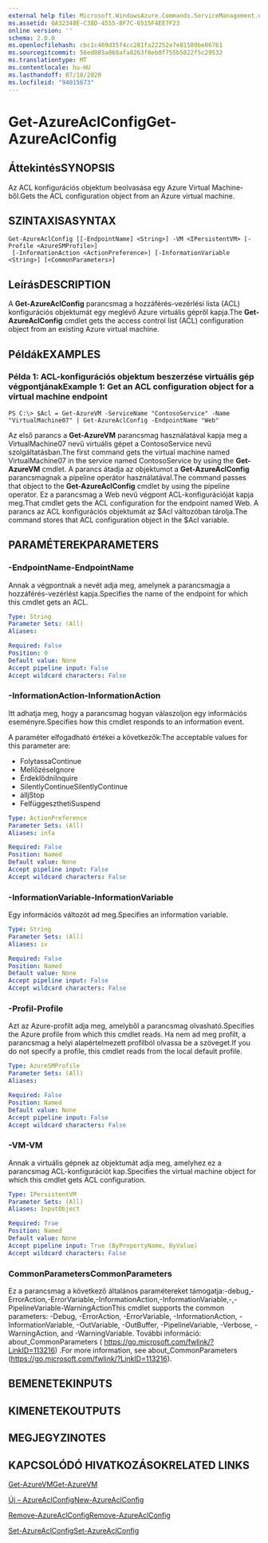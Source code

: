 ```yaml
---
external help file: Microsoft.WindowsAzure.Commands.ServiceManagement.dll-Help.xml
ms.assetid: 0A32348E-C38D-4555-8F7C-6515F4EE7F23
online version: ''
schema: 2.0.0
ms.openlocfilehash: cbc1c469d35f4cc281fa22252e7e81509be06761
ms.sourcegitcommit: 56ed085a868afa8263f8eb0f755b5822f5c29532
ms.translationtype: MT
ms.contentlocale: hu-HU
ms.lasthandoff: 07/18/2020
ms.locfileid: "94015673"
---
```

# <span data-ttu-id="c9eb8-101">Get-AzureAclConfig</span><span class="sxs-lookup"><span data-stu-id="c9eb8-101">Get-AzureAclConfig</span></span>

## <span data-ttu-id="c9eb8-102">Áttekintés</span><span class="sxs-lookup"><span data-stu-id="c9eb8-102">SYNOPSIS</span></span>
<span data-ttu-id="c9eb8-103">Az ACL konfigurációs objektum beolvasása egy Azure Virtual Machine-ből.</span><span class="sxs-lookup"><span data-stu-id="c9eb8-103">Gets the ACL configuration object from an Azure virtual machine.</span></span>

## <span data-ttu-id="c9eb8-104">SZINTAXISA</span><span class="sxs-lookup"><span data-stu-id="c9eb8-104">SYNTAX</span></span>

```
Get-AzureAclConfig [[-EndpointName] <String>] -VM <IPersistentVM> [-Profile <AzureSMProfile>]
 [-InformationAction <ActionPreference>] [-InformationVariable <String>] [<CommonParameters>]
```

## <span data-ttu-id="c9eb8-105">Leírás</span><span class="sxs-lookup"><span data-stu-id="c9eb8-105">DESCRIPTION</span></span>
<span data-ttu-id="c9eb8-106">A **Get-AzureAclConfig** parancsmag a hozzáférés-vezérlési lista (ACL) konfigurációs objektumát egy meglévő Azure virtuális gépről kapja.</span><span class="sxs-lookup"><span data-stu-id="c9eb8-106">The **Get-AzureAclConfig** cmdlet gets the access control list (ACL) configuration object from an existing Azure virtual machine.</span></span>

## <span data-ttu-id="c9eb8-107">Példák</span><span class="sxs-lookup"><span data-stu-id="c9eb8-107">EXAMPLES</span></span>

### <span data-ttu-id="c9eb8-108">Példa 1: ACL-konfigurációs objektum beszerzése virtuális gép végpontjának</span><span class="sxs-lookup"><span data-stu-id="c9eb8-108">Example 1: Get an ACL configuration object for a virtual machine endpoint</span></span>
```
PS C:\> $Acl = Get-AzureVM -ServiceName "ContosoService" -Name "VirtualMachine07" | Get-AzureAclConfig -EndpointName "Web"
```

<span data-ttu-id="c9eb8-109">Az első parancs a **Get-AzureVM** parancsmag használatával kapja meg a VirtualMachine07 nevű virtuális gépet a ContosoService nevű szolgáltatásban.</span><span class="sxs-lookup"><span data-stu-id="c9eb8-109">The first command gets the virtual machine named VirtualMachine07 in the service named ContosoService by using the **Get-AzureVM** cmdlet.</span></span>
<span data-ttu-id="c9eb8-110">A parancs átadja az objektumot a **Get-AzureAclConfig** parancsmagnak a pipeline operátor használatával.</span><span class="sxs-lookup"><span data-stu-id="c9eb8-110">The command passes that object to the **Get-AzureAclConfig** cmdlet by using the pipeline operator.</span></span>
<span data-ttu-id="c9eb8-111">Ez a parancsmag a Web nevű végpont ACL-konfigurációját kapja meg.</span><span class="sxs-lookup"><span data-stu-id="c9eb8-111">That cmdlet gets the ACL configuration for the endpoint named Web.</span></span>
<span data-ttu-id="c9eb8-112">A parancs az ACL konfigurációs objektumát az $Acl változóban tárolja.</span><span class="sxs-lookup"><span data-stu-id="c9eb8-112">The command stores that ACL configuration object in the $Acl variable.</span></span>

## <span data-ttu-id="c9eb8-113">PARAMÉTEREK</span><span class="sxs-lookup"><span data-stu-id="c9eb8-113">PARAMETERS</span></span>

### <span data-ttu-id="c9eb8-114">-EndpointName</span><span class="sxs-lookup"><span data-stu-id="c9eb8-114">-EndpointName</span></span>
<span data-ttu-id="c9eb8-115">Annak a végpontnak a nevét adja meg, amelynek a parancsmagja a hozzáférés-vezérlést kapja.</span><span class="sxs-lookup"><span data-stu-id="c9eb8-115">Specifies the name of the endpoint for which this cmdlet gets an ACL.</span></span>

```yaml
Type: String
Parameter Sets: (All)
Aliases: 

Required: False
Position: 0
Default value: None
Accept pipeline input: False
Accept wildcard characters: False
```

### <span data-ttu-id="c9eb8-116">-InformationAction</span><span class="sxs-lookup"><span data-stu-id="c9eb8-116">-InformationAction</span></span>
<span data-ttu-id="c9eb8-117">Itt adhatja meg, hogy a parancsmag hogyan válaszoljon egy információs eseményre.</span><span class="sxs-lookup"><span data-stu-id="c9eb8-117">Specifies how this cmdlet responds to an information event.</span></span>

<span data-ttu-id="c9eb8-118">A paraméter elfogadható értékei a következők:</span><span class="sxs-lookup"><span data-stu-id="c9eb8-118">The acceptable values for this parameter are:</span></span>

- <span data-ttu-id="c9eb8-119">Folytassa</span><span class="sxs-lookup"><span data-stu-id="c9eb8-119">Continue</span></span>
- <span data-ttu-id="c9eb8-120">Mellőzése</span><span class="sxs-lookup"><span data-stu-id="c9eb8-120">Ignore</span></span>
- <span data-ttu-id="c9eb8-121">Érdeklődni</span><span class="sxs-lookup"><span data-stu-id="c9eb8-121">Inquire</span></span>
- <span data-ttu-id="c9eb8-122">SilentlyContinue</span><span class="sxs-lookup"><span data-stu-id="c9eb8-122">SilentlyContinue</span></span>
- <span data-ttu-id="c9eb8-123">állj</span><span class="sxs-lookup"><span data-stu-id="c9eb8-123">Stop</span></span>
- <span data-ttu-id="c9eb8-124">Felfüggesztheti</span><span class="sxs-lookup"><span data-stu-id="c9eb8-124">Suspend</span></span>

```yaml
Type: ActionPreference
Parameter Sets: (All)
Aliases: infa

Required: False
Position: Named
Default value: None
Accept pipeline input: False
Accept wildcard characters: False
```

### <span data-ttu-id="c9eb8-125">-InformationVariable</span><span class="sxs-lookup"><span data-stu-id="c9eb8-125">-InformationVariable</span></span>
<span data-ttu-id="c9eb8-126">Egy információs változót ad meg.</span><span class="sxs-lookup"><span data-stu-id="c9eb8-126">Specifies an information variable.</span></span>

```yaml
Type: String
Parameter Sets: (All)
Aliases: iv

Required: False
Position: Named
Default value: None
Accept pipeline input: False
Accept wildcard characters: False
```

### <span data-ttu-id="c9eb8-127">-Profil</span><span class="sxs-lookup"><span data-stu-id="c9eb8-127">-Profile</span></span>
<span data-ttu-id="c9eb8-128">Azt az Azure-profilt adja meg, amelyből a parancsmag olvasható.</span><span class="sxs-lookup"><span data-stu-id="c9eb8-128">Specifies the Azure profile from which this cmdlet reads.</span></span>
<span data-ttu-id="c9eb8-129">Ha nem ad meg profilt, a parancsmag a helyi alapértelmezett profilból olvassa be a szöveget.</span><span class="sxs-lookup"><span data-stu-id="c9eb8-129">If you do not specify a profile, this cmdlet reads from the local default profile.</span></span>

```yaml
Type: AzureSMProfile
Parameter Sets: (All)
Aliases: 

Required: False
Position: Named
Default value: None
Accept pipeline input: False
Accept wildcard characters: False
```

### <span data-ttu-id="c9eb8-130">-VM</span><span class="sxs-lookup"><span data-stu-id="c9eb8-130">-VM</span></span>
<span data-ttu-id="c9eb8-131">Annak a virtuális gépnek az objektumát adja meg, amelyhez ez a parancsmag ACL-konfigurációt kap.</span><span class="sxs-lookup"><span data-stu-id="c9eb8-131">Specifies the virtual machine object for which this cmdlet gets ACL configuration.</span></span>

```yaml
Type: IPersistentVM
Parameter Sets: (All)
Aliases: InputObject

Required: True
Position: Named
Default value: None
Accept pipeline input: True (ByPropertyName, ByValue)
Accept wildcard characters: False
```

### <span data-ttu-id="c9eb8-132">CommonParameters</span><span class="sxs-lookup"><span data-stu-id="c9eb8-132">CommonParameters</span></span>
<span data-ttu-id="c9eb8-133">Ez a parancsmag a következő általános paramétereket támogatja:-debug,-ErrorAction,-ErrorVariable,-InformationAction,-InformationVariable,-,-PipelineVariable-WarningAction</span><span class="sxs-lookup"><span data-stu-id="c9eb8-133">This cmdlet supports the common parameters: -Debug, -ErrorAction, -ErrorVariable, -InformationAction, -InformationVariable, -OutVariable, -OutBuffer, -PipelineVariable, -Verbose, -WarningAction, and -WarningVariable.</span></span> <span data-ttu-id="c9eb8-134">További információ: about_CommonParameters ( https://go.microsoft.com/fwlink/?LinkID=113216) .</span><span class="sxs-lookup"><span data-stu-id="c9eb8-134">For more information, see about_CommonParameters (https://go.microsoft.com/fwlink/?LinkID=113216).</span></span>

## <span data-ttu-id="c9eb8-135">BEMENETEK</span><span class="sxs-lookup"><span data-stu-id="c9eb8-135">INPUTS</span></span>

## <span data-ttu-id="c9eb8-136">KIMENETEK</span><span class="sxs-lookup"><span data-stu-id="c9eb8-136">OUTPUTS</span></span>

## <span data-ttu-id="c9eb8-137">MEGJEGYZI</span><span class="sxs-lookup"><span data-stu-id="c9eb8-137">NOTES</span></span>

## <span data-ttu-id="c9eb8-138">KAPCSOLÓDÓ HIVATKOZÁSOK</span><span class="sxs-lookup"><span data-stu-id="c9eb8-138">RELATED LINKS</span></span>

[<span data-ttu-id="c9eb8-139">Get-AzureVM</span><span class="sxs-lookup"><span data-stu-id="c9eb8-139">Get-AzureVM</span></span>](./Get-AzureVM.md)

[<span data-ttu-id="c9eb8-140">Új – AzureAclConfig</span><span class="sxs-lookup"><span data-stu-id="c9eb8-140">New-AzureAclConfig</span></span>](./New-AzureAclConfig.md)

[<span data-ttu-id="c9eb8-141">Remove-AzureAclConfig</span><span class="sxs-lookup"><span data-stu-id="c9eb8-141">Remove-AzureAclConfig</span></span>](./Remove-AzureAclConfig.md)

[<span data-ttu-id="c9eb8-142">Set-AzureAclConfig</span><span class="sxs-lookup"><span data-stu-id="c9eb8-142">Set-AzureAclConfig</span></span>](./Set-AzureAclConfig.md)


